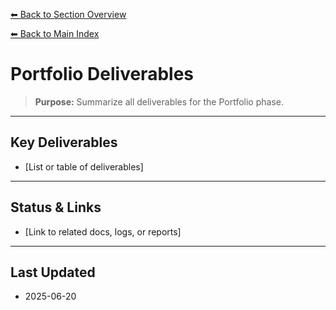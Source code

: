 [⬅ Back to Section Overview](README.md)

[⬅ Back to Main Index](../../INDEX.md)

# Portfolio Deliverables

> **Purpose:** Summarize all deliverables for the Portfolio phase.

---

## Key Deliverables

- [List or table of deliverables]

---

## Status & Links

- [Link to related docs, logs, or reports]

---

## Last Updated

- 2025-06-20